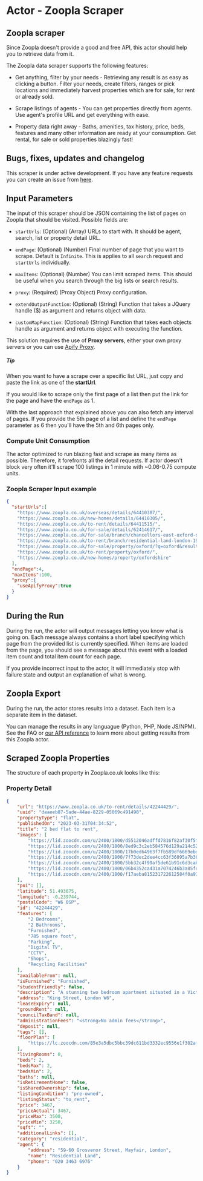 # Actor - Zoopla Scraper

## Zoopla scraper

Since Zoopla doesn't provide a good and free API, this actor should help you to retrieve data from it.

The Zoopla data scraper supports the following features:

-   Get anything, filter by your needs - Retrieving any result is as easy as clicking a button. Filter your needs, create filters, ranges or pick locations and immediately harvest properties which are for sale, for rent or already sold.

-   Scrape listings of agents - You can get properties directly from agents. Use agent's profile URL and get everything with ease.

-   Property data right away - Baths, amenities, tax history, price, beds, features and many other information are ready at your consumption. Get rental, for sale or sold properties blazingly fast!

## Bugs, fixes, updates and changelog

This scraper is under active development. If you have any feature requests you can create an issue from [here](https://github.com/epctex/zoopla-scraper/issues).

## Input Parameters

The input of this scraper should be JSON containing the list of pages on Zoopla that should be visited. Possible fields are:

- `startUrls`: (Optional) (Array) URLs to start with. It should be agent, search, list or property detail URL.

- `endPage`: (Optional) (Number) Final number of page that you want to scrape. Default is `Infinite`. This is applies to all `search` request and `startUrls` individually.

- `maxItems`: (Optional) (Number) You can limit scraped items. This should be useful when you search through the big lists or search results.

- `proxy`: (Required) (Proxy Object) Proxy configuration.

- `extendOutputFunction`: (Optional) (String) Function that takes a JQuery handle ($) as argument and returns object with data.

- `customMapFunction`: (Optional) (String) Function that takes each objects handle as argument and returns object with executing the function.


This solution requires the use of **Proxy servers**, either your own proxy servers or you can use [Apify Proxy](https://www.apify.com/docs/proxy).

##### Tip

When you want to have a scrape over a specific list URL, just copy and paste the link as one of the **startUrl**.

If you would like to scrape only the first page of a list then put the link for the page and have the `endPage` as 1.

With the last approach that explained above you can also fetch any interval of pages. If you provide the 5th page of a list and define the `endPage` parameter as 6 then you'll have the 5th and 6th pages only.

### Compute Unit Consumption

The actor optimized to run blazing fast and scrape as many items as possible. Therefore, it forefronts all the detail requests. If actor doesn't block very often it'll scrape 100 listings in 1 minute with ~0.06-0.75 compute units.

### Zoopla Scraper Input example

```json
{
  "startUrls":[
    "https://www.zoopla.co.uk/overseas/details/64410387/",
    "https://www.zoopla.co.uk/new-homes/details/64410305/",
    "https://www.zoopla.co.uk/to-rent/details/64411515/",
    "https://www.zoopla.co.uk/for-sale/details/62414617/",
    "https://www.zoopla.co.uk/for-sale/branch/chancellors-east-oxford-oxford-13801/",
    "https://www.zoopla.co.uk/to-rent/branch/residential-land-london-19482/",
    "https://www.zoopla.co.uk/for-sale/property/oxford/?q=oxford&results_sort=newest_listings&search_source=for-sale",
    "https://www.zoopla.co.uk/to-rent/property/oxford/",
    "https://www.zoopla.co.uk/new-homes/property/oxfordshire"
  ],
  "endPage":4,
  "maxItems":100,
  "proxy":{
    "useApifyProxy":true
  }
}
```

## During the Run

During the run, the actor will output messages letting you know what is going on. Each message always contains a short label specifying which page from the provided list is currently specified.
When items are loaded from the page, you should see a message about this event with a loaded item count and total item count for each page.

If you provide incorrect input to the actor, it will immediately stop with failure state and output an explanation of what is wrong.

## Zoopla Export

During the run, the actor stores results into a dataset. Each item is a separate item in the dataset.

You can manage the results in any languague (Python, PHP, Node JS/NPM). See the FAQ or <a href="https://www.apify.com/docs/api" target="blank">our API reference</a> to learn more about getting results from this Zoopla actor.

## Scraped Zoopla Properties

The structure of each property in Zoopla.co.uk looks like this:

### Property Detail

```json
{
	"url": "https://www.zoopla.co.uk/to-rent/details/42244429/",
	"uuid": "daaeeb87-5ade-44ae-8229-05069c491498",
	"propertyType": "flat",
	"publishedOn": "2023-03-31T04:34:52",
	"title": "2 bed flat to rent",
	"images": [
		"https://lid.zoocdn.com/u/2400/1800/d5512046adffd7816f82af30f5f6d243602bc6fd.jpg",
		"https://lid.zoocdn.com/u/2400/1800/8ed9c3c2eb584576d129a214c52a2124369e860b.jpg",
		"https://lid.zoocdn.com/u/2400/1800/17b0ed64963f7fb589df6669ebda44587e075497.jpg",
		"https://lid.zoocdn.com/u/2400/1800/7f73dec2dee4cc63f36095a7b382d761fb48c076.jpg",
		"https://lid.zoocdn.com/u/2400/1800/5bb32c4f99af5de61b91c6d3cab95ec71d412eca.jpg",
		"https://lid.zoocdn.com/u/2400/1800/06b4352ca431a7074246b3a85fc57c777b7af116.jpg",
		"https://lid.zoocdn.com/u/2400/1800/f17aeba815231722612584f0a91a99ecd334b5fb.jpg"
	],
	"poi": [],
	"latitude": 51.493675,
	"longitude": -0.239744,
	"postalCode": "W6 0SP",
	"id": "42244429",
	"features": [
		"2 Bedrooms",
		"2 Bathrooms",
		"Furnished",
		"785 square foot",
		"Parking",
		"Digital TV",
		"CCTV",
		"Shops",
		"Recycling Facilities"
	],
	"availableFrom": null,
	"isFurnished": "Furnished",
	"studentFriendly": false,
	"description": "A stunning two bedroom apartment situated in a Victorian red brick building in the Ravenscourt Park conservation area.<br><br>This second floor apartment comprises two double bedrooms with the master benefiting from an en-suite bathroom, modern second bathroom, and an open plan spacious kitchen/reception room allowing great space for entertaining.<br><br>The apartment has recently been renovated to the highest specification and is set over 633 sq. Ft. It benefits from wood flooring throughout, along with pre cabled Sky TV as well as Cat 4 cables for internet connections.<br><br>Residential Land is the owner and managing agent of this property. All of our tenants benefit from a dedicated on-site or building manager who is on hand to assist with any property related issues. We also employ a dedicated team of maintenance experts and provide a 24-hour emergency helpline.<br><br>Financial Summary:<br><br>• Holding Deposit= £800 (1 week’s rent- this is taken off the total security deposit)<br>• Security Deposit= £2,666.67 (1 calendar month’s rent, less holding deposit)<br>• 1 calendar months rent= £3,466.67<br><br>Total amount payable= £6,933.33<br><br>Council Tax band- E<br>EPC rating- C<br><br>* Spacious and bright<br><br>* Period features<br><br>* Key entry phone<br><br>* 24 hour maintenance service<br><br>* Dedicated building manager<br><br>* Available furnished or unfurnished",
	"address": "King Street, London W6",
	"leaseExpiry": null,
	"groundRent": null,
	"councilTaxBand": null,
	"administrationFees": "<strong>No admin fees</strong>",
	"deposit": null,
	"tags": [],
	"floorPlan": [
		"https://lc.zoocdn.com/85e3a5dbc5bbc39dc611bd3332ec9556e1f302af.jpg"
	],
	"livingRooms": 0,
	"beds": 2,
	"bedsMax": 2,
	"bedsMin": 2,
	"baths": null,
	"isRetirementHome": false,
	"isSharedOwnership": false,
	"listingCondition": "pre-owned",
	"listingStatus": "to_rent",
	"price": 3467,
	"priceActual": 3467,
	"priceMax": 3500,
	"priceMin": 3250,
	"sqft": "",
	"additionalLinks": [],
	"category": "residential",
	"agent": {
		"address": "59-60 Grosvenor Street, Mayfair, London",
		"name": "Residential Land",
		"phone": "020 3463 6976"
	}
}
```
